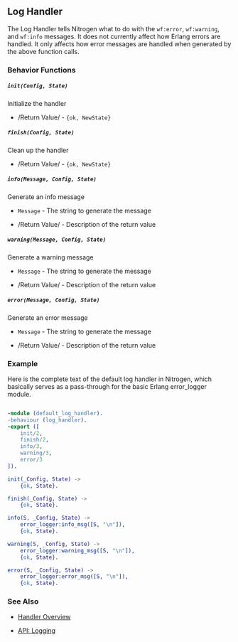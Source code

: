 <!-- dash: Handlers - Log | Guide | ###:Section -->



## Log Handler

  The Log Handler tells Nitrogen what to do with the `wf:error`, `wf:warning`,
  and `wf:info` messages. It does not currently affect how Erlang errors are
  handled. It only affects how error messages are handled when generated by the
  above function calls.

### Behavior Functions
 
##### `init(Config, State)`

  Initialize the handler

 *  /Return Value/ - `{ok, NewState}` 

##### `finish(Config, State)`

  Clean up the handler

 *  /Return Value/ - `{ok, NewState}`
  
##### `info(Message, Config, State)`
  
  Generate an info message

 *  `Message` - The string to generate the message

 *  /Return Value/ - Description of the return value

##### `warning(Message, Config, State)`
  
  Generate a warning message

 *  `Message` - The string to generate the message

 *  /Return Value/ - Description of the return value

##### `error(Message, Config, State)`
  
  Generate an error message

 *  `Message` - The string to generate the message

 *  /Return Value/ - Description of the return value

### Example

Here is the complete text of the default log handler in Nitrogen, which
basically serves as a pass-through for the basic Erlang error_logger module.

```erlang

-module (default_log_handler).
-behaviour (log_handler).
-export ([
    init/2,
    finish/2,
    info/3,
    warning/3,
    error/3
]).

init(_Config, State) ->
    {ok, State}.

finish(_Config, State) ->
    {ok, State}.

info(S, _Config, State) ->
    error_logger:info_msg([S, "\n"]),
    {ok, State}.

warning(S, _Config, State) ->
    error_logger:warning_msg([S, "\n"]),
    {ok, State}.

error(S, _Config, State) ->
    error_logger:error_msg([S, "\n"]),
    {ok, State}.


```


### See Also

 *  [Handler Overview](./handlers.md)

 *  [API: Logging](./api)
